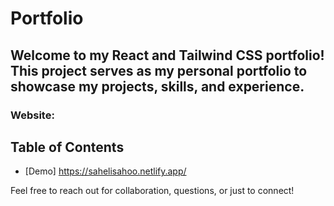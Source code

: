# Portfolio
## Welcome to my React and Tailwind CSS portfolio! This project serves as my personal portfolio to showcase my projects, skills, and experience.

### Website: 

## Table of Contents

- [Demo] https://sahelisahoo.netlify.app/


Feel free to reach out for collaboration, questions, or just to connect!
